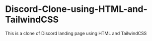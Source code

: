 # Discord-Clone-using-HTML-and-TailwindCSS
This is a clone of Discord landing page using HTML and TailwindCSS 
